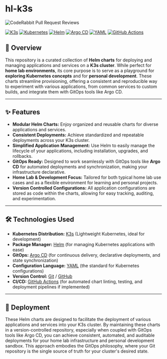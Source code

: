 # hl-k3s

![CodeRabbit Pull Request Reviews](https://img.shields.io/coderabbit/prs/github/achrovisual/hl-k3s?utm_source=oss&utm_medium=github&utm_campaign=achrovisual%2Fhl-k3s&labelColor=171717&color=FF570A&link=https%3A%2F%2Fcoderabbit.ai&label=CodeRabbit+Reviews)

[![K3s](https://img.shields.io/badge/K3s-FF0000?style=for-the-badge&logo=kubernetes&logoColor=white)](https://k3s.io/)
[![Kubernetes](https://img.shields.io/badge/Kubernetes-326CE5?style=for-the-badge&logo=kubernetes&logoColor=white)](https://kubernetes.io/)
[![Helm](https://img.shields.io/badge/Helm-0F1689?style=for-the-badge&logo=helm&logoColor=white)](https://helm.sh/)
[![Argo CD](https://img.shields.io/badge/Argo_CD-EE4C2C?style=for-the-badge&logo=argocd&logoColor=white)](https://argoproj.github.io/cd/)
[![YAML](https://img.shields.io/badge/YAML-CB171E?style=for-the-badge&logo=yaml&logoColor=white)](https://yaml.org/)
[![GitHub Actions](https://img.shields.io/badge/GitHub_Actions-2088FF?style=for-the-badge&logo=github-actions&logoColor=white)](https://docs.github.com/en/actions)

## 🚀 Overview

This repository is a curated collection of **Helm charts** for deploying and managing applications and services on a **K3s cluster**. While perfect for **home lab environments**, its core purpose is to serve as a playground for **exploring Kubernetes concepts** and for **personal development**. These charts streamline provisioning, offering a consistent and reproducible way to experiment with various applications, from common services to custom builds, and integrate them with GitOps tools like Argo CD.

---

## ✨ Features

-   **Modular Helm Charts:** Enjoy organized and reusable charts for diverse applications and services.
-   **Consistent Deployments:** Achieve standardized and repeatable deployments across your K3s cluster.
-   **Simplified Application Management:** Use Helm to easily manage the lifecycle of your applications, including installation, upgrades, and rollbacks.
-   **GitOps Ready:** Designed to work seamlessly with GitOps tools like **Argo CD** for automated deployments and synchronization, making your infrastructure declarative.
-   **Home Lab & Development Focus:** Tailored for both typical home lab use cases and as a flexible environment for learning and personal projects.
-   **Version Controlled Configurations:** All application configurations are stored as code within the charts, allowing for easy tracking, auditing, and experimentation.

---

## 🛠️ Technologies Used

-   **Kubernetes Distribution:** [K3s](https://k3s.io/) (Lightweight Kubernetes, ideal for development)
-   **Package Manager:** [Helm](https://helm.sh/) (for managing Kubernetes applications with ease)
-   **GitOps:** [Argo CD](https://argoproj.github.io/cd/) (for continuous delivery, declarative deployments, and state synchronization)
-   **Configuration Language:** [YAML](https://yaml.org/) (the standard for Kubernetes configurations)
-   **Version Control:** [Git](https://git-scm.com/) / [GitHub](https://github.com/)
-   **CI/CD:** [GitHub Actions](https://docs.github.com/en/actions) (for automated chart linting, testing, and deployment pipelines if implemented)

---

## 🚀 Deployment
These Helm charts are designed to facilitate the deployment of various applications and services into your K3s cluster. By maintaining these charts in a version-controlled repository, especially when coupled with GitOps tools like Argo CD, you can achieve consistent, automated, and auditable deployments for your home lab infrastructure and personal development sandbox. This approach embodies the GitOps philosophy, where your Git repository is the single source of truth for your cluster's desired state.
